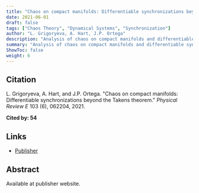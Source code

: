 ```yaml
---
title: "Chaos on compact manifolds: Differentiable synchronizations beyond the Takens theorem"
date: 2021-06-01
draft: false
tags: ["Chaos Theory", "Dynamical Systems", "Synchronization"]
author: "L. Grigoryeva, A. Hart, J.P. Ortega"
description: "Analysis of chaos on compact manifolds and differentiable synchronizations beyond the Takens theorem."
summary: "Analysis of chaos on compact manifolds and differentiable synchronizations beyond the Takens theorem. Cited by 54."
ShowToc: false
weight: 6
---
```


## Citation

L. Grigoryeva, A. Hart, and J.P. Ortega. "Chaos on compact manifolds: Differentiable synchronizations beyond the Takens theorem." *Physical Review E* 103 (6), 062204, 2021.

**Cited by: 54**

## Links

- [Publisher](https://doi.org/10.1103/PhysRevE.103.062204)

## Abstract

Available at publisher website.
